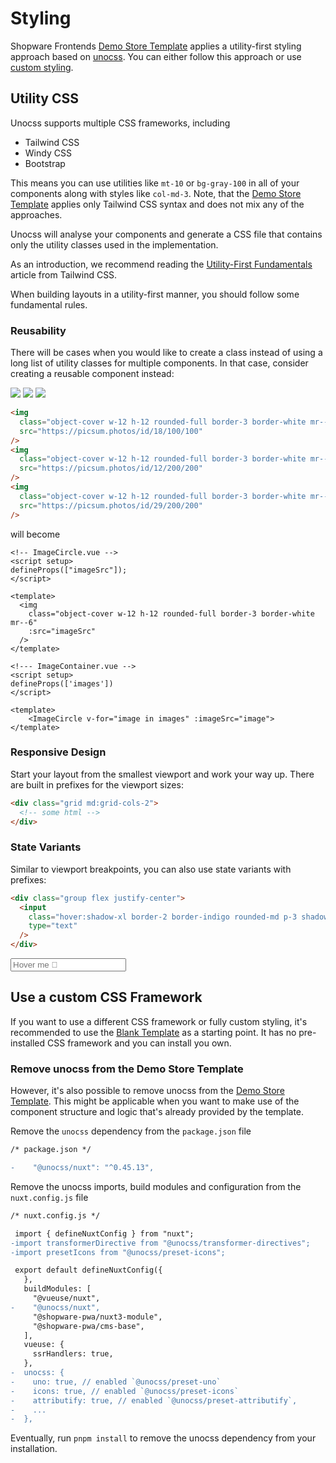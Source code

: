 # Styling

Shopware Frontends [Demo Store Template](./../getting-started/templates.md) applies a utility-first styling approach based on [unocss](https://github.com/unocss/unocss). You can either follow this approach or use [custom styling](#use-a-custom-css-framework).

## Utility CSS

Unocss supports multiple CSS frameworks, including

- Tailwind CSS
- Windy CSS
- Bootstrap

This means you can use utilities like `mt-10` or `bg-gray-100` in all of your components along with styles like `col-md-3`. Note, that the [Demo Store Template](./../getting-started/templates.md) applies only Tailwind CSS syntax and does not mix any of the approaches.

Unocss will analyse your components and generate a CSS file that contains only the utility classes used in the implementation.

As an introduction, we recommend reading the [Utility-First Fundamentals](https://tailwindcss.com/docs/utility-first) article from Tailwind CSS.

When building layouts in a utility-first manner, you should follow some fundamental rules.

### Reusability

There will be cases when you would like to create a class instead of using a long list of utility classes for multiple components. In that case, consider creating a reusable component instead:

<div class="flex justify-center">
    <img class="object-cover w-12 h-12 rounded-full border-3 border-white dark:border-#1a1a1a mr--6" src="https://picsum.photos/id/18/100/100" />
    <img class="object-cover w-12 h-12 rounded-full border-3 border-white dark:border-#1a1a1a mr--6" src="https://picsum.photos/id/12/200/200" />
    <img class="object-cover w-12 h-12 rounded-full border-3 border-white dark:border-#1a1a1a mr--6" src="https://picsum.photos/id/29/200/200" />
</div>

```html
<img
  class="object-cover w-12 h-12 rounded-full border-3 border-white mr--6"
  src="https://picsum.photos/id/18/100/100"
/>
<img
  class="object-cover w-12 h-12 rounded-full border-3 border-white mr--6"
  src="https://picsum.photos/id/12/200/200"
/>
<img
  class="object-cover w-12 h-12 rounded-full border-3 border-white mr--6"
  src="https://picsum.photos/id/29/200/200"
/>
```

will become

```vue
<!-- ImageCircle.vue -->
<script setup>
defineProps(["imageSrc"]);
</script>

<template>
  <img
    class="object-cover w-12 h-12 rounded-full border-3 border-white mr--6"
    :src="imageSrc"
  />
</template>
```

```vue
<!--- ImageContainer.vue -->
<script setup>
defineProps(['images'])
</script>

<template>
    <ImageCircle v-for="image in images" :imageSrc="image">
</template>
```

### Responsive Design

Start your layout from the smallest viewport and work your way up. There are built in prefixes for the viewport sizes:

```html
<div class="grid md:grid-cols-2">
  <!-- some html -->
</div>
```

### State Variants

Similar to viewport breakpoints, you can also use state variants with prefixes:

```html
<div class="group flex justify-center">
  <input
    class="hover:shadow-xl border-2 border-indigo rounded-md p-3 shadow-md"
    type="text"
  />
</div>
```

<div class="flex justify-center">
    <input
        class="hover:shadow-xl focus:border-red border-indigo border-2 rounded-md p-3 shadow-md"
        type="text"
        placeholder="Hover me 🙂" />
</div>

## Use a custom CSS Framework

If you want to use a different CSS framework or fully custom styling, it's recommended to use the [Blank Template](./../getting-started/templates/blank-template.md) as a starting point. It has no pre-installed CSS framework and you can install you own.

### Remove unocss from the Demo Store Template

However, it's also possible to remove unocss from the [Demo Store Template](./../getting-started/templates/demo-store-template.md). This might be applicable when you want to make use of the component structure and logic that's already provided by the template.

Remove the `unocss` dependency from the `package.json` file

```diff
/* package.json */

-    "@unocss/nuxt": "^0.45.13",
```

Remove the unocss imports, build modules and configuration from the `nuxt.config.js` file

```diff
/* nuxt.config.js */

 import { defineNuxtConfig } from "nuxt";
-import transformerDirective from "@unocss/transformer-directives";
-import presetIcons from "@unocss/preset-icons";

 export default defineNuxtConfig({
   },
   buildModules: [
     "@vueuse/nuxt",
-    "@unocss/nuxt",
     "@shopware-pwa/nuxt3-module",
     "@shopware-pwa/cms-base",
   ],
   vueuse: {
     ssrHandlers: true,
   },
-  unocss: {
-    uno: true, // enabled `@unocss/preset-uno`
-    icons: true, // enabled `@unocss/preset-icons`
-    attributify: true, // enabled `@unocss/preset-attributify`,
-    ...
-  },
```

Eventually, run `pnpm install` to remove the unocss dependency from your installation.
